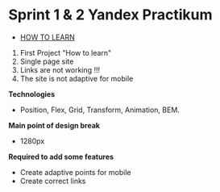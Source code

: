 # Sprint 1 & 2 Yandex Practikum

* [HOW TO LEARN](https://pavel-khokhlov.github.io/how-to-learn/index.html)

1. First Project "How to learn"
2. Single page site
3. Links are not working !!!
4. The site is not adaptive for mobile

**Technologies**
* Position, Flex, Grid, Transform, Animation, BEM.

**Main point of design break**
* 1280px

**Required to add some features**
* Create adaptive points for mobile
* Create correct links
